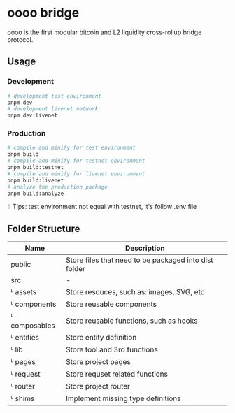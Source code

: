 # oooo bridge
oooo is the first modular bitcoin and L2 liquidity cross-rollup bridge protocol.

## Usage

### Development
```bash
# development test environment
pnpm dev
# development livenet network
pnpm dev:livenet
```

### Production
```bash
# compile and minify for test environment
pnpm build
# compile and minify for testnet environment
pnpm build:testnet
# compile and minify for livenet environment
pnpm build:livenet
# analyze the production package
pnpm build:analyze
```

‼️ Tips: test environment not equal with testnet, it's follow .env file

## Folder Structure
| Name          | Description                                           |
| ------------- | ----------------------------------------------------- |
| public        | Store files that need to be packaged into dist folder |
| src           | -                                                     |
| ᴸ assets      | Store resouces, such as: images, SVG, etc             |
| ᴸ components  | Store reusable components                             |
| ᴸ composables | Store reusable functions, such as hooks               |
| ᴸ entities    | Store entity definition                               |
| ᴸ lib         | Store tool and 3rd functions                          |
| ᴸ pages       | Store project pages                                   |
| ᴸ request     | Store requset related functions                       |
| ᴸ router      | Store project router                                  |
| ᴸ shims       | Implement missing type definitions                    |
